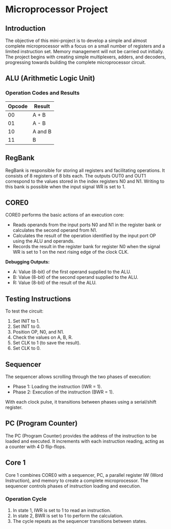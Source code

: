 # Microprocessor Project

## Introduction

The objective of this mini-project is to develop a simple and almost complete microprocessor with a focus on a small number of registers and a limited instruction set. Memory management will not be carried out initially. The project begins with creating simple multiplexers, adders, and decoders, progressing towards building the complete microprocessor circuit.

## ALU (Arithmetic Logic Unit)

### Operation Codes and Results

| Opcode | Result     |
|--------|------------|
| 00     | A + B      |
| 01     | A - B      |
| 10     | A and B    |
| 11     | B          |

## RegBank

RegBank is responsible for storing all registers and facilitating operations. It consists of 8 registers of 8 bits each. The outputs OUT0 and OUT1 correspond to the values stored in the index registers N0 and N1. Writing to this bank is possible when the input signal WR is set to 1.

## CORE0

CORE0 performs the basic actions of an execution core:

- Reads operands from the input ports N0 and N1 in the register bank or calculates the second operand from N1.
- Calculates the result of the operation identified by the input port OP using the ALU and operands.
- Records the result in the register bank for register N0 when the signal WR is set to 1 on the next rising edge of the clock CLK.

**Debugging Outputs:**
- A: Value (8-bit) of the first operand supplied to the ALU.
- B: Value (8-bit) of the second operand supplied to the ALU.
- R: Value (8-bit) of the result of the ALU.

## Testing Instructions

To test the circuit:

1. Set INIT to 1.
2. Set INIT to 0.
3. Position OP, N0, and N1.
4. Check the values on A, B, R.
5. Set CLK to 1 (to save the result).
6. Set CLK to 0.

## Sequencer

The sequencer allows scrolling through the two phases of execution:

- Phase 1: Loading the instruction (IWR = 1).
- Phase 2: Execution of the instruction (BWR = 1).

With each clock pulse, it transitions between phases using a serial/shift register.

## PC (Program Counter)

The PC (Program Counter) provides the address of the instruction to be loaded and executed. It increments with each instruction reading, acting as a counter with 4 D flip-flops.

## Core 1

Core 1 combines CORE0 with a sequencer, PC, a parallel register IW (Word Instruction), and memory to create a complete microprocessor. The sequencer controls phases of instruction loading and execution.

### Operation Cycle

1. In state 1, IWR is set to 1 to read an instruction.
2. In state 2, BWR is set to 1 to perform the calculation.
3. The cycle repeats as the sequencer transitions between states.
